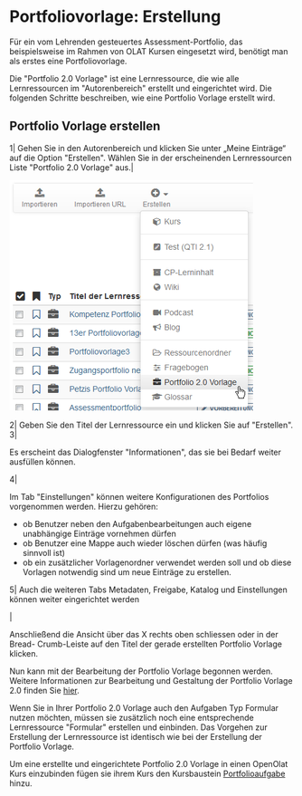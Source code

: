 # Portfoliovorlage: Erstellung

Für ein vom Lehrenden gesteuertes Assessment-Portfolio, das beispielsweise im
Rahmen von OLAT Kursen eingesetzt wird, benötigt man als erstes eine
Portfoliovorlage.

Die "Portfolio 2.0 Vorlage" ist eine Lernressource, die wie alle
Lernressourcen im "Autorenbereich" erstellt und eingerichtet wird. Die
folgenden Schritte beschreiben, wie eine Portfolio Vorlage erstellt wird.

Portfolio Vorlage erstellen  
---  
1| Gehen Sie in den Autorenbereich und klicken Sie unter „Meine Einträge“ auf
die Option "Erstellen". Wählen Sie in der erscheinenden Lernressourcen Liste
"Portfolio 2.0 Vorlage" aus.|

  

![](assets/portfolio_erstellen.png)  
  
2| Geben Sie den Titel der Lernressource ein und klicken Sie auf "Erstellen".  
3|

Es erscheint das Dialogfenster "Informationen", das sie bei Bedarf weiter
ausfüllen können.  
  
4|

Im Tab "Einstellungen" können weitere Konfigurationen des Portfolios
vorgenommen werden. Hierzu gehören:

  * ob Benutzer neben den Aufgabenbearbeitungen auch eigene unabhängige Einträge vornehmen dürfen
  * ob Benutzer eine Mappe auch wieder löschen dürfen (was häufig sinnvoll ist)
  * ob ein zusätzlicher Vorlagenordner verwendet werden soll und ob diese Vorlagen notwendig sind um neue Einträge zu erstellen.

  
5| Auch die weiteren Tabs Metadaten, Freigabe, Katalog und Einstellungen
können weiter eingerichtet werden  
  
|

Anschließend die Ansicht über das X rechts oben schliessen oder in der Bread-
Crumb-Leiste auf den Titel der gerade erstellten Portfolio Vorlage klicken.  

Nun kann mit der Bearbeitung der Portfolio Vorlage begonnen werden.  
Weitere Informationen zur Bearbeitung und Gestaltung der Portfolio Vorlage 2.0
finden Sie
[hier](Portfolio_template_Administration_and_editing.de.md).  
  
Wenn Sie in Ihrer Portfolio 2.0 Vorlage auch den Aufgaben Typ Formular nutzen
möchten, müssen sie zusätzlich noch eine entsprechende Lernressource
"Formular" erstellen und einbinden. Das Vorgehen zur Erstellung der
Lernressource ist identisch wie bei der Erstellung der Portfolio Vorlage.

Um eine erstellte und eingerichtete Portfolio 2.0 Vorlage in einen OpenOlat
Kurs einzubinden fügen sie ihrem Kurs den Kursbaustein [Portfolioaufgabe
](Creating_Portfolio_Tasks.de.md)hinzu.

